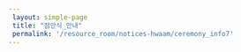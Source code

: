 ```yaml
--- 
 layout: simple-page 
 title: "점안식_안내"
 permalink: '/resource_room/notices-hwaam/ceremony_info7'
--- 
```


